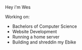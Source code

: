 Hey i'm Wes

Working on:
* Bachelors of Computer Science
* Website Development
* Running a home server
* Building and shreddin my Ebike
